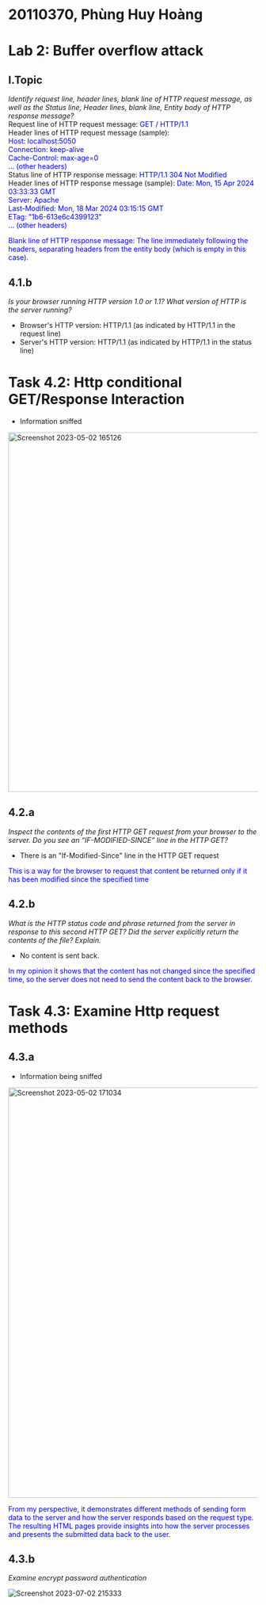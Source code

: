 # 20110370, Phùng Huy Hoàng
# Lab 2: Buffer overflow attack
## I.Topic
*Identify request line, header lines, blank line of HTTP request message, as well as the Status line, Header lines, blank line, Entity body of HTTP response message?*  
Request line of HTTP request message: <span style="color:blue">GET / HTTP/1.1 </span><br>
Header lines of HTTP request message (sample): <br>
<span style="color:blue">Host: localhost:5050 <br>
Connection: keep-alive <br>
Cache-Control: max-age=0 <br>
... (other headers) </span><br>
Status line of HTTP response message: <span style="color:blue">HTTP/1.1 304 Not Modified </span><br>
Header lines of HTTP response message (sample): 
<span style="color:blue">Date: Mon, 15 Apr 2024 03:33:33 GMT <br>
Server: Apache <br>
Last-Modified: Mon, 18 Mar 2024 03:15:15 GMT <br>
ETag: "1b6-613e6c4399123" <br>
... (other headers) </span>

<span style="color:blue">Blank line of HTTP response message: The line immediately following the headers, separating headers from the entity body (which is empty in this case).</span>

## 4.1.b
*Is your browser running HTTP version 1.0 or 1.1? What version of HTTP is the server running?*
- Browser's HTTP version: HTTP/1.1 (as indicated by HTTP/1.1 in the request line) 
- Server's HTTP version: HTTP/1.1 (as indicated by HTTP/1.1 in the status line)
# Task 4.2: Http conditional GET/Response Interaction
- Information sniffed

<img width="726" alt="Screenshot 2023-05-02 165126" src="https://github.com/quang-ute/myprojects/assets/57078914/5b008df9-130c-4501-90d9-fb09f9a89a35">

## 4.2.a
*Inspect the contents of the first HTTP GET request from your browser to the server. Do you see an 
“IF-MODIFIED-SINCE” line in the HTTP GET?*
- There is an "If-Modified-Since" line in the HTTP GET request

<span style="color:blue">This is a way for the browser to request that content be returned only if it has been modified since the specified time</span>
## 4.2.b
*What is the HTTP status code and phrase returned from the server in response to this second HTTP GET? Did the server explicitly return the contents of the file? Explain.*
- No content is sent back.

<span style="color:blue">In my opinion it shows that the content has not changed since the specified time, so the server does not need to send the content back to the browser.</span>
# Task 4.3: Examine Http request methods
## 4.3.a
- Information being sniffed

<img width="829" alt="Screenshot 2023-05-02 171034" src="https://github.com/quang-ute/myprojects/assets/57078914/07eb9d96-0ac2-4891-986a-29f2593fa3e3">

<span style="color:blue">From my perspective, it demonstrates different methods of sending form data to the server and how the server responds based on the request type. The resulting HTML pages provide insights into how the server processes and presents the submitted data back to the user.</span>
## 4.3.b
*Examine encrypt password authentication*

![Screenshot 2023-07-02 215333](https://github.com/quang-ute/myprojects/assets/57078914/6b9b0fe0-af40-4d56-a505-fcf5e055736e)

 
